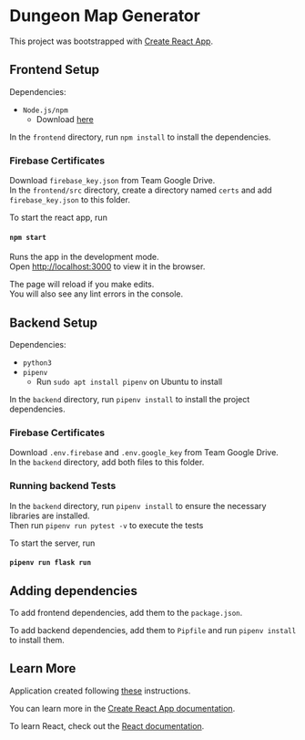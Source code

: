 # Dungeon Map Generator

This project was bootstrapped with [Create React App](https://github.com/facebook/create-react-app).

## Frontend Setup

Dependencies:
- `Node.js/npm`
   - Download [here](https://nodejs.org/en/download/)

In the `frontend` directory, run `npm install` to install the dependencies.

### Firebase Certificates
Download `firebase_key.json` from Team Google Drive.\
In the `frontend/src` directory, create a directory named `certs` and add `firebase_key.json` to this folder.

To start the react app, run

#### `npm start`

Runs the app in the development mode.\
Open [http://localhost:3000](http://localhost:3000) to view it in the browser.

The page will reload if you make edits.\
You will also see any lint errors in the console.

## Backend Setup

Dependencies:
- `python3`
- `pipenv`
   - Run `sudo apt install pipenv` on Ubuntu to install

In the `backend` directory, run `pipenv install` to install the project dependencies.

### Firebase Certificates
Download `.env.firebase` and `.env.google_key` from Team Google Drive.\
In the `backend` directory, add both files to this folder.

### Running backend Tests
In the `backend` directory, run `pipenv install` to ensure the necessary libraries are installed.\
Then run `pipenv run pytest -v` to execute the tests

To start the server, run

#### `pipenv run flask run`

## Adding dependencies

To add frontend dependencies, add them to the `package.json`.

To add backend dependencies, add them to `Pipfile` and run `pipenv install` to install them.

## Learn More

Application created following [these](https://blog.miguelgrinberg.com/post/how-to-create-a-react--flask-project) instructions.

You can learn more in the [Create React App documentation](https://facebook.github.io/create-react-app/docs/getting-started).

To learn React, check out the [React documentation](https://reactjs.org/).
